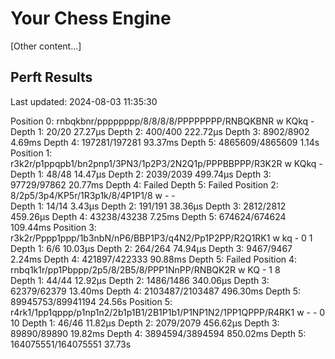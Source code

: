 # Your Chess Engine

[Other content...]

## Perft Results

Last updated: 2024-08-03 11:35:30

Position 0: rnbqkbnr/pppppppp/8/8/8/8/PPPPPPPP/RNBQKBNR w KQkq -
Depth 1: 20/20                   27.27µs
Depth 2: 400/400                222.72µs
Depth 3: 8902/8902                4.69ms
Depth 4: 197281/197281           93.37ms
Depth 5: 4865609/4865609           1.14s
Position 1: r3k2r/p1ppqpb1/bn2pnp1/3PN3/1p2P3/2N2Q1p/PPPBBPPP/R3K2R w KQkq - 
Depth 1: 48/48                   14.47µs
Depth 2: 2039/2039              499.74µs
Depth 3: 97729/97862             20.77ms
Depth 4: Failed
Depth 5: Failed
Position 2: 8/2p5/3p4/KP5r/1R3p1k/8/4P1P1/8 w - -  
Depth 1: 14/14                    3.43µs
Depth 2: 191/191                 38.36µs
Depth 3: 2812/2812              459.26µs
Depth 4: 43238/43238              7.25ms
Depth 5: 674624/674624          109.44ms
Position 3: r3k2r/Pppp1ppp/1b3nbN/nP6/BBP1P3/q4N2/Pp1P2PP/R2Q1RK1 w kq - 0 1
Depth 1: 6/6                     10.03µs
Depth 2: 264/264                 74.94µs
Depth 3: 9467/9467                2.24ms
Depth 4: 421897/422333           90.88ms
Depth 5: Failed
Position 4: rnbq1k1r/pp1Pbppp/2p5/8/2B5/8/PPP1NnPP/RNBQK2R w KQ - 1 8  
Depth 1: 44/44                   12.92µs
Depth 2: 1486/1486              340.06µs
Depth 3: 62379/62379             13.40ms
Depth 4: 2103487/2103487        496.30ms
Depth 5: 89945753/89941194        24.56s
Position 5: r4rk1/1pp1qppp/p1np1n2/2b1p1B1/2B1P1b1/P1NP1N2/1PP1QPPP/R4RK1 w - - 0 10
Depth 1: 46/46                   11.82µs
Depth 2: 2079/2079              456.62µs
Depth 3: 89890/89890             19.82ms
Depth 4: 3894594/3894594        850.02ms
Depth 5: 164075551/164075551      37.73s
<!-- End of Perft Results -->